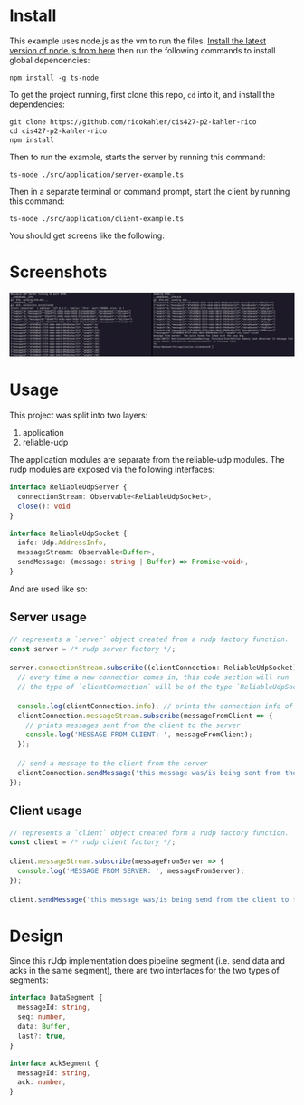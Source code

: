 # Install

This example uses node.js as the vm to run the files. [Install the latest version of node.js from here](https://nodejs.org/en/download/current/) then run the following commands to install global dependencies:

    npm install -g ts-node

To get the project running, first clone this repo, `cd` into it, and install the dependencies:

    git clone https://github.com/ricokahler/cis427-p2-kahler-rico
    cd cis427-p2-kahler-rico
    npm install

Then to run the example, starts the server by running this command:

    ts-node ./src/application/server-example.ts

Then in a separate terminal or command prompt, start the client by running this command:

    ts-node ./src/application/client-example.ts

You should get screens like the following:

# Screenshots

![screenshot0](./screenshot0.png)

# Usage

This project was split into two layers:

1. application
2. reliable-udp

The application modules are separate from the reliable-udp modules. The rudp modules are exposed via the following interfaces:

```ts
interface ReliableUdpServer {
  connectionStream: Observable<ReliableUdpSocket>,
  close(): void
}
```

```ts
interface ReliableUdpSocket {
  info: Udp.AddressInfo,
  messageStream: Observable<Buffer>,
  sendMessage: (message: string | Buffer) => Promise<void>,
}
```

And are used like so:

## Server usage

```ts
// represents a `server` object created from a rudp factory function.
const server = /* rudp server factory */;

server.connectionStream.subscribe((clientConnection: ReliableUdpSocket) => {
  // every time a new connection comes in, this code section will run
  // the type of `clientConnection` will be of the type `ReliableUdpSocket`

  console.log(clientConnection.info); // prints the connection info of the client
  clientConnection.messageStream.subscribe(messageFromClient => {
    // prints messages sent from the client to the server
    console.log('MESSAGE FROM CLIENT: ', messageFromClient);
  });

  // send a message to the client from the server
  clientConnection.sendMessage('this message was/is being sent from the server to the client');
});
```

## Client usage

```ts
// represents a `client` object created form a rudp factory function.
const client = /* rudp client factory */;

client.messageStream.subscribe(messageFromServer => {
  console.log('MESSAGE FROM SERVER: ', messageFromServer);
});

client.sendMessage('this message was/is being send from the client to the server');
```

# Design

Since this rUdp implementation does pipeline segment (i.e. send data and acks in the same segment), there are two interfaces for the two types of segments:

```ts
interface DataSegment {
  messageId: string,
  seq: number,
  data: Buffer,
  last?: true,
}
```

```ts
interface AckSegment {
  messageId: string,
  ack: number,
}
```
